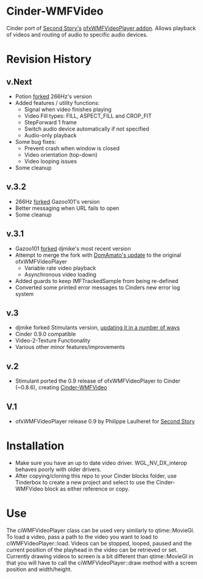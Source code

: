 Cinder-WMFVideo
===============

Cinder port of [Second Story's](http://www.secondstory.com/) [ofxWMFVideoPlayer addon](https://github.com/secondstory/ofxWMFVideoPlayer).  Allows playback of videos and routing of audio to specific audio devices.

# Revision History

## v.Next
- Potion [forked](https://github.com/Potion/Cinder-WMFVideo) 266Hz's version
- Added features / utility functions:
	- Signal when video finishes playing
	- Video Fill types: FILL, ASPECT_FILL and CROP_FIT
	- StepForward 1 frame
	- Switch audio device automatically if not specified
	- Audio-only playback
- Some bug fixes:
	- Prevent crash when window is closed
	- Video orientation (top-down)
	- Video looping issues
- Some cleanup

## v.3.2
- 266Hz [forked](https://github.com/2666hz/Cinder-WMFVideo) Gazoo101's version
- Better messaging when URL fails to open
- Some cleanup

## v.3.1
- Gazoo101 [forked](https://github.com/Gazoo101/Cinder-WMFVideo) djmike's most recent version
- Attempt to merge the fork with [DomAmato's update](https://github.com/DomAmato/ofxWMFVideoPlayer) to the original ofxWMFVideoPlayer
	- Variable rate video playback
	- Asynchronous video loading
- Added guards to keep IMFTrackedSample from being re-defined
- Converted some printed error messages to Cinders new error log system

## v.3
- djmike forked Stimulants version, [updating it in a number of ways](https://github.com/djmike/Cinder-WMFVideo)
- Cinder 0.9.0 compatible
- Video-2-Texture Functionality
- Various other minor features/improvements

## v.2
- Stimulant ported the 0.9 release of ofxWMFVideoPlayer to Cinder (~0.8.6), creating [Cinder-WMFVideo](https://github.com/stimulant/Cinder-WMFVideo)

## V.1
- ofxWMFVideoPlayer release 0.9 by Philippe Laulheret for [Second Story](http://www.secondstory.com/)

# Installation
- Make sure you have an up to date video driver.  WGL_NV_DX_interop behaves poorly with older drivers.
- After copying/cloning this repo to your Cinder blocks folder, use Tinderbox to create a new project and select to use the Cinder-WMFVideo block as either reference or copy.

# Use
The ciWMFVideoPlayer class can be used very similarly to qtime::MovieGl.  To load a video, pass a path to the video you want to load to ciWMFVideoPlayer::load.  Videos can be stopped, looped, paused and the current position of the playhead in the video can be retrieved or set.  Currently drawing videos to screen is a bit different than qtime::MovieGl in that you will have to call the ciWMFVideoPlayer::draw method with a screen position and width/height.

